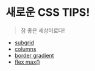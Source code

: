 # 새로운 CSS TIPS!

> 참 좋은 세상이로다!

- [subgrid](https://moodang-teacher.github.io/new-examples/subgrid/)
- [columns](https://moodang-teacher.github.io/new-examples/columns)
- [border gradient](https://moodang-teacher.github.io/new-examples/border-gradient/)
- [flex max()](https://moodang-teacher.github.io/new-examples/flex-max/)
